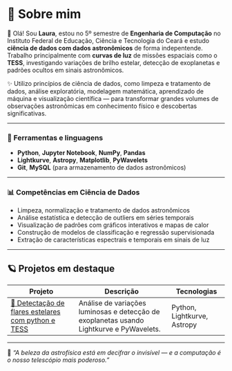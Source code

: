 # 🌠 Sobre mim

👋 Olá! Sou **Laura**, estou no 5º semestre de **Engenharia de Computação** no Instituto Federal de Educação, Ciência e Tecnologia do Ceará e estudo **ciência de dados com dados astronômicos** de forma indepentende. Trabalho principalmente com **curvas de luz** de missões espaciais como o **TESS**, investigando variações de brilho estelar, detecção de exoplanetas e padrões ocultos em sinais astronômicos.  

✨ Utilizo princípios de ciência de dados, como limpeza e tratamento de dados, análise exploratória, modelagem matemática, aprendizado de máquina e visualização científica — para transformar grandes volumes de observações astronômicas em conhecimento físico e descobertas significativas.

---

### 🧠 Ferramentas e linguagens
- **Python**, **Jupyter Notebook**, **NumPy**, **Pandas**  
- **Lightkurve**, **Astropy**, **Matplotlib**, **PyWavelets**  
- **Git**, **MySQL** (para armazenamento de dados astronômicos)

---

  ### 📊 Competências em Ciência de Dados

- Limpeza, normalização e tratamento de dados astronômicos
- Análise estatística e detecção de outliers em séries temporais
- Visualização de padrões com gráficos interativos e mapas de calor
- Construção de modelos de classificação e regressão supervisionada
- Extração de características espectrais e temporais em sinais de luz

---

## 🪐 Projetos em destaque

| Projeto | Descrição | Tecnologias |
|----------|------------|--------------|
| [🔭 Detectação de flares estelares com python e TESS ](https://github.com/seu-usuario/analise-curvas-tess) | Análise de variações luminosas e detecção de exoplanetas usando Lightkurve e PyWavelets. | Python, Lightkurve, Astropy |



---

📡 *“A beleza da astrofísica está em decifrar o invisível — e a computação é o nosso telescópio mais poderoso.”*



